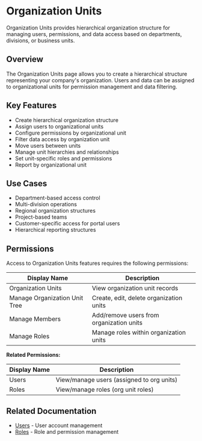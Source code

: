 # Organization Units

Organization Units provides hierarchical organization structure for managing users, permissions, and data access based on departments, divisions, or business units.

## Overview

The Organization Units page allows you to create a hierarchical structure representing your company's organization. Users and data can be assigned to organizational units for permission management and data filtering.

## Key Features

* Create hierarchical organization structure
* Assign users to organizational units
* Configure permissions by organizational unit
* Filter data access by organization unit
* Move users between units
* Manage unit hierarchies and relationships
* Set unit-specific roles and permissions
* Report by organizational unit

## Use Cases

* Department-based access control
* Multi-division operations
* Regional organization structures
* Project-based teams
* Customer-specific access for portal users
* Hierarchical reporting structures

## Permissions

Access to Organization Units features requires the following permissions:

| Display Name | Description |
|--------------|-------------|
| Organization Units | View organization unit records |
| Manage Organization Unit Tree | Create, edit, delete organization units |
| Manage Members | Add/remove users from organization units |
| Manage Roles | Manage roles within organization units |

**Related Permissions:**

| Display Name | Description |
|--------------|-------------|
| Users | View/manage users (assigned to org units) |
| Roles | View/manage roles (org unit roles) |

## Related Documentation

* [Users](Users.md) - User account management
* [Roles](../Roles/Index.md) - Role and permission management

